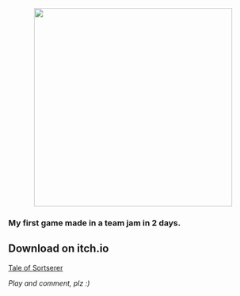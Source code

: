 <center><img src="https://img.itch.zone/aW1nLzE3OTc2MTg1LmdpZg==/original/qP1NhY.gif" height = 400px></center>

### My first game made in a team jam in 2 days.
## Download on itch.io

[Tale of Sortserer](https://potato-slices.itch.io/tale-of-sortserer)

_Play and comment, plz :)_
